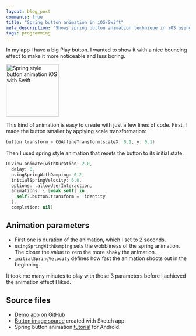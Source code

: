 ```yaml
---
layout: blog_post
comments: true
title: "Spring button animation in iOS/Swift"
meta_description: "Shows spring button animation technique in iOS using Swift language"
tags: programming
---
```


In my app I have a big Play button. I wanted to show it with a nice bouncing effect to make it more noticeable and less boring.

<div class='isTextCentered'>
  <img width='144' class='isTextCentered' src='/image/blog/2014-08-16-spring-style-animation-in-ios-with-swift.gif' alt='Spring style button animation iOS with Swift'>
</div>

This kind of animation is easy to create with just a few lines of code.
First, I made the button smaller by applying scale transformation:

```Swift
button.transform = CGAffineTransform(scaleX: 0.1, y: 0.1)
```
Then I used spring style animation that resets the button to its initial state.

```Swift
UIView.animate(withDuration: 2.0,
  delay: 0,
  usingSpringWithDamping: 0.2,
  initialSpringVelocity: 6.0,
  options: .allowUserInteraction,
  animations: { [weak self] in
    self?.button.transform = .identity
  },
  completion: nil)
```

## Animation parameters

* First one is duration of the animation, which I set to 2 seconds.
* `usingSpringWithDamping` sets the wobbliness of the spring animation. The closer the value to zero the more shaky the animation.
* `initialSpringVelocity` defines how fast the animation shoots out in the beginning.

It took me many minutes to play with those 3 parameters before I achieved the animation effect I liked.

## Source files

* [Demo app on GitHub](https://github.com/evgenyneu/bubble-button-animation-ios-swift)
* [Button image source](/files/2014-08-16-play.sketch.zip) created with Sketch app.
* Spring button animation [tutorial](https://evgenii.com/blog/spring-button-animation-on-android/) for Android.






